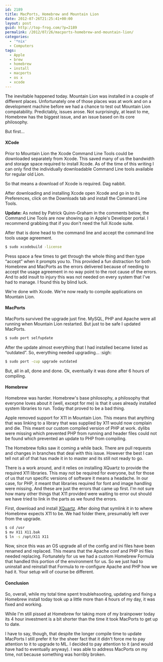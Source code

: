```yaml
---
id: 2189
title: MacPorts, Homebrew and Mountain Lion
date: 2012-07-26T21:25:41+00:00
layout: post
guid: http://top-frog.com/?p=2189
permalink: /2012/07/26/macports-homebrew-and-mountain-lion/
categories:
  - '*nix'
  - Computers
tags:
  - Apple
  - brew
  - homebrew
  - install
  - macports
  - os x
  - xcode
---
```

The inevitable happened today. Mountain Lion was installed in a couple of different places. Unfortunately one of those places was at work and on a development machine before we had a chance to test out Mountain Lion compatability. Predictably, issues arose. Not surprisingly, at least to me, Homebrew has the biggest issue, and an issue based on its core philosophy.

But first&hellip;

#### XCode

Prior to Mountain Lion the Xcode Command Line Tools could be downloaded separately from Xcode. This saved many of us the bandwidth and storage space required to install Xcode. As of the time of this writing I can only find the individually downloadable Command Line tools available for regular old Lion.

So that means a download of Xcode is required. Dag nabbit.

After downloading and installing Xcode open Xcode and go in to its Preferences, click on the Downloads tab and install the Command Line Tools.

**Update:** As noted by Patrick Quinn-Graham in the comments below, the Command Line Tools are now showing up in Apple's Developer portal. I recommend grabbing that if you don't need the full Xcode suite.

After that is done head to the command line and accept the command line tools usage agreement.

``` sh
$ sudo xcodebuild -license
```

Press space a few times to get through the whole thing and then type &#8220;accept&#8221; when it prompts you to. This provided a fun distraction for both Homebrew and MacPorts as the errors delivered because of needing to accept the usage agreement in no way point to the root cause of the errors. And to add insult to injury this was not needed on every system that I've had to manage. I found this by blind luck.

We're done with Xcode. We're now ready to compile applications on Mountain Lion.

#### MacPorts

MacPorts survived the upgrade just fine. MySQL, PHP and Apache were all running when Mountain Lion restarted. But just to be safe I updated MacPorts. 

``` sh
$ sudo port selfupdate
```

After the update almost everything that I had installed became listed as &#8220;outdated&#8221;. So, everything needed upgrading&hellip; :sigh:

``` sh
$ sudo port -cup upgrade outdated
```

But, all in all, done and done. Ok, eventually it was done after 6 hours of compiling.

#### Homebrew

Homebrew was harder. Homebrew's base philosophy, a philosophy that everyone loves about it (well, except for me) is that it uses already installed system libraries to run. Today that proved to be a bad thing.

Apple removed support for X11 in Mountain Lion. This means that anything that was linking to a library that was supplied by X11 would now complain and die. This meant our custom compiled version of PHP at work. dylibs were missing which prevented PHP from running and header files could not be found which prevented an update to PHP from compiling.

The Homebrew folks saw it coming a while back. There are pull requests and changes in branches that deal with this issue. However the best I can tell not all of that has made it in to master and its still not ready to go.

There is a work around, and it relies on installing XQuartz to provide the required X11 libraries. This may not be required for everyone, but for those of us that run specific versions of software it means a headache. In our case, for PHP, it meant that libraries required for font and image handling were missing. And these are just the errors that came up first. I'm not sure how many other things that X11 provided were waiting to error out should we have tried to link in the parts as we found the errors.

First, download and install [XQuartz](http://xquartz.macosforge.org/landing/). After doing that symlink it in to where Homebrew expects X11 to be. We had folder there, presumably left over from the upgrade.

``` sh
$ cd /usr
$ mv X11 X11.bak
$ ln -s /opt/X11 X11
```

Now, since this was an OS upgrade all of the config and ini files have been renamed and replaced. This means that the Apache conf and PHP ini files needed replacing. Fortunately for us we had a custom Homebrew Formula that handled this portion of the environment for us. So we just had to uninstall and reinstall that Formula to re-configure Apache and PHP how we had it. Your setup will of course be different.

#### Conclusion

So, overall, while my total time spent troublehsooting, updating and fixing a Homebrew install today took up a little more than 4 hours of my day, it was fixed and working. 

While I'm still pissed at Homebrew for taking more of my brainpower today its 4 hour investment is a bit shorter than the time it took MacPorts to get up to date. 

I have to say, though, that despite the longer compile time to update MacPorts I still prefer it for the sheer fact that it didn't force me to pay attention to it to upgrade to ML. I decided to pay attention to it (and would have had to eventually anyway). I was able to address MacPorts on my time, not because something was horribly broken.